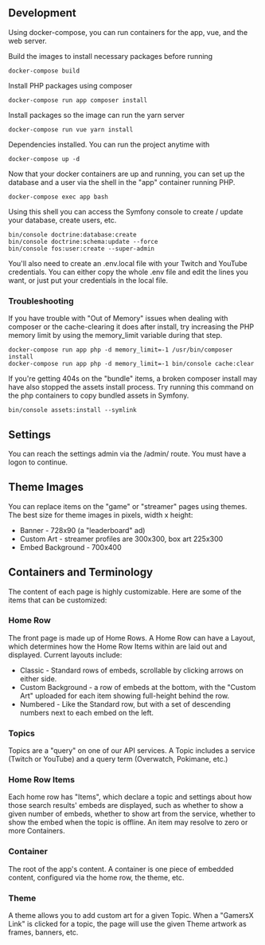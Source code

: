 ## Development

Using docker-compose, you can run containers for the app, vue, and the web server.

Build the images to install necessary packages before running
```
docker-compose build
```
Install PHP packages using composer
```
docker-compose run app composer install
```
Install packages so the image can run the yarn server
```
docker-compose run vue yarn install
```
Dependencies installed. You can run the project anytime with
```
docker-compose up -d
```

Now that your docker containers are up and running, you can set up the database
and a user via the shell in the "app" container running PHP.
```
docker-compose exec app bash
```

Using this shell you can access the Symfony console to create / update your
database, create users, etc.
```
bin/console doctrine:database:create
bin/console doctrine:schema:update --force
bin/console fos:user:create --super-admin
```


You'll also need to create an .env.local file with your Twitch and YouTube
credentials.  You can either copy the whole .env file and edit the lines you
want, or just put your credentials in the local file.

### Troubleshooting
If you have trouble with "Out of Memory" issues when dealing with composer or
the cache-clearing it does after install, try increasing the PHP memory limit by
using the memory_limit variable during that step.
```
docker-compose run app php -d memory_limit=-1 /usr/bin/composer install
docker-compose run app php -d memory_limit=-1 bin/console cache:clear
```

If you're getting 404s on the "bundle" items, a broken composer install may have
also stopped the assets install process.  Try running this command on the php
containers to copy bundled assets in Symfony.
```
bin/console assets:install --symlink
```

## Settings

You can reach the settings admin via the /admin/ route. You must have a logon to
continue.

## Theme Images

You can replace items on the "game" or "streamer" pages using themes. The best
size for theme images in pixels, width x height:

* Banner - 728x90 (a "leaderboard" ad)
* Custom Art - streamer profiles are 300x300, box art 225x300
* Embed Background - 700x400

## Containers and Terminology
The content of each page is highly customizable. Here are some of the items that
can be customized:

### Home Row
The front page is made up of Home Rows. A Home Row can have a Layout, which
determines how the Home Row Items within are laid out and displayed. Current
layouts include:
  * Classic - Standard rows of embeds, scrollable by clicking arrows on either side.
  * Custom Background - a row of embeds at the bottom, with the "Custom Art" uploaded for each item showing full-height behind the row.
  * Numbered - Like the Standard row, but with a set of descending numbers next to each embed on the left.

### Topics
Topics are a "query" on one of our API services. A Topic includes a service
(Twitch or YouTube) and a query term (Overwatch, Pokimane, etc.)

### Home Row Items
Each home row has "Items", which declare a topic and settings about how those
search results' embeds are displayed, such as whether to show a given number of
embeds, whether to show art from the service, whether to show the embed when the
topic is offline. An item may resolve to zero or more Containers.

### Container
The root of the app's content. A container is one piece of embedded content,
configured via the home row, the theme, etc.

### Theme
A theme allows you to add custom art for a given Topic. When a "GamersX Link" is
clicked for a topic, the page will use the given Theme artwork as frames,
banners, etc.

